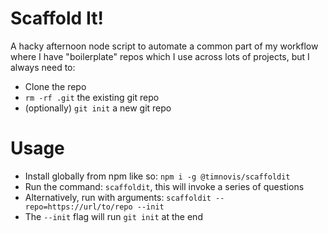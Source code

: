 # Scaffold It!

A hacky afternoon node script to automate a common part of my workflow where I have "boilerplate" repos which I use across lots of projects, but I always need to:

- Clone the repo
- `rm -rf .git` the existing git repo
- (optionally) `git init` a new git repo

# Usage

- Install globally from npm like so: `npm i -g @timnovis/scaffoldit`
- Run the command: `scaffoldit`, this will invoke a series of questions
- Alternatively, run with arguments: `scaffoldit --repo=https://url/to/repo --init`
- The `--init` flag will run `git init` at the end
